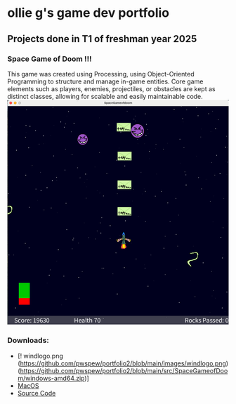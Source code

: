 # ollie g's game dev portfolio 

## Projects done in T1 of freshman year 2025

### Space Game of Doom !!!

This game was created using Processing, using Object-Oriented Programming to structure and manage in-game entities. Core game elements such as players, enemies, projectiles, or obstacles are kept as distinct classes, allowing for scalable and easily maintainable code.
![Running Game](https://github.com/pwspew/portfolio2/blob/main/images/spacelook.png?raw=true)
### Downloads:
* [! windlogo.png (https://github.com/pwspew/portfolio2/blob/main/images/windlogo.png) (https://github.com/pwspew/portfolio2/blob/main/src/SpaceGameofDoom/windows-amd64.zip)]
* [MacOS](https://github.com/pwspew/portfolio2/blob/main/src/SpaceGameofDoom/macos-aarch64.zip)
* [Source Code]()
